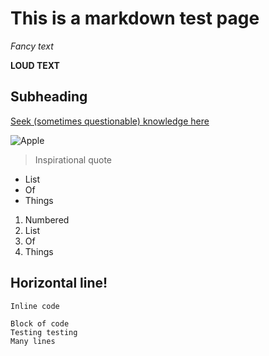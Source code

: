 # This is a markdown test page

*Fancy text*

**LOUD TEXT**

## Subheading

[Seek (sometimes questionable) knowledge here](https://www.google.com)

![Apple](https://upload.wikimedia.org/wikipedia/commons/thumb/2/24/Lobo_%28apple%29.jpg/800px-Lobo_%28apple%29.jpg)

> Inspirational quote

* List
* Of
* Things

1. Numbered
2. List
3. Of
4. Things

Horizontal line!
----

`Inline code`

```
Block of code
Testing testing
Many lines
```
